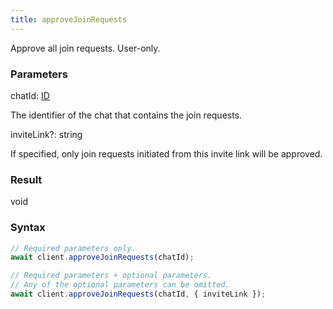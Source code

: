```yaml
---
title: approveJoinRequests
---
```


Approve all join requests. User-only.


### Parameters 

<div class="flex flex-col gap-3"><div><div class="font-mono"><span class="font-bold">chatId</span><span class="opacity-50">:</span> <a href="/types/id"  >ID</a></div><div class="pl-3"><div class="no-margin">

The identifier of the chat that contains the join requests.

</div></div></div><div class="flex flex-col gap-3"><div><div class="flex gap-2"><div class="font-mono"><span class="font-bold">inviteLink</span><span class="opacity-50"><span title="Optional" class="cursor-help">?</span>:</span> <span>string</span></div></div><div class="pl-3"><div class="no-margin">

If specified, only join requests initiated from this invite link will be approved.

</div></div></div></div></div>

### Result 

<div class="font-mono"><span>void</span></div>

### Syntax

```ts
// Required parameters only.
await client.approveJoinRequests(chatId);

// Required parameters + optional parameters.
// Any of the optional parameters can be omitted.
await client.approveJoinRequests(chatId, { inviteLink });
```



